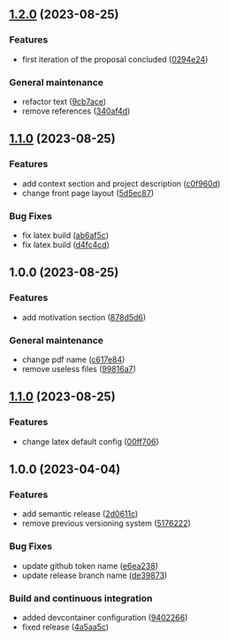 ## [1.2.0](https://github.com/PaoloPenazzi/thesis-proposal/compare/1.1.0...1.2.0) (2023-08-25)


### Features

* first iteration of the proposal concluded ([0294e24](https://github.com/PaoloPenazzi/thesis-proposal/commit/0294e2457c9c6ca559875916ec2318e950637c11))


### General maintenance

* refactor text ([9cb7ace](https://github.com/PaoloPenazzi/thesis-proposal/commit/9cb7acea21bd249b2228e8224250d58e16291bc3))
* remove references ([340af4d](https://github.com/PaoloPenazzi/thesis-proposal/commit/340af4d3403806c9fd598baa4e792b96da69db26))

## [1.1.0](https://github.com/PaoloPenazzi/thesis-proposal/compare/1.0.0...1.1.0) (2023-08-25)


### Features

* add context section and project description ([c0f960d](https://github.com/PaoloPenazzi/thesis-proposal/commit/c0f960d38d22fe30dca690c3e325002363b81565))
* change front page layout ([5d5ec87](https://github.com/PaoloPenazzi/thesis-proposal/commit/5d5ec870f382587e698d607703de217d74bb4735))


### Bug Fixes

* fix latex build ([ab6af5c](https://github.com/PaoloPenazzi/thesis-proposal/commit/ab6af5c7889cb65b75e10328cd140fe248412e0b))
* fix latex build ([d4fc4cd](https://github.com/PaoloPenazzi/thesis-proposal/commit/d4fc4cdbfe2bf484a50b4e3a7a042da328d5c4cc))

## 1.0.0 (2023-08-25)


### Features

* add motivation section ([878d5d6](https://github.com/PaoloPenazzi/thesis-proposal/commit/878d5d6dc3252ed5707b884da94dd854a6a610d9))


### General maintenance

* change pdf name ([c617e84](https://github.com/PaoloPenazzi/thesis-proposal/commit/c617e845d93173e2260816c753ac4cd6da19d2e1))
* remove useless files ([99816a7](https://github.com/PaoloPenazzi/thesis-proposal/commit/99816a7a0ca1cc1367329d4bb8ec36d54b70cb2f))

## [1.1.0](https://github.com/PaoloPenazzi/latex-template/compare/1.0.0...1.1.0) (2023-08-25)


### Features

* change latex default config ([00ff706](https://github.com/PaoloPenazzi/latex-template/commit/00ff706444c3908726a9191fc6289da1c872b9ac))

## 1.0.0 (2023-04-04)


### Features

* add semantic release ([2d0611c](https://github.com/PaoloPenazzi/latex-template/commit/2d0611ce43f2dde4fc4dea5bad57b5a597b6f9de))
* remove previous versioning system ([5176222](https://github.com/PaoloPenazzi/latex-template/commit/5176222e75c107db276e054cd680f8808891649f))


### Bug Fixes

* update github token name ([e6ea238](https://github.com/PaoloPenazzi/latex-template/commit/e6ea2380def76c13ce9d3446bab8537b0a808297))
* update release branch name ([de39873](https://github.com/PaoloPenazzi/latex-template/commit/de3987367ad05b50a44ab2a1b94f8075fea18926))


### Build and continuous integration

* added devcontainer configuration ([9402266](https://github.com/PaoloPenazzi/latex-template/commit/9402266a035585ff436b8f3251207c340e8bfa5e))
* fixed release ([4a5aa5c](https://github.com/PaoloPenazzi/latex-template/commit/4a5aa5c9a763ed9b260684a9e43582fa8c29d93d))
